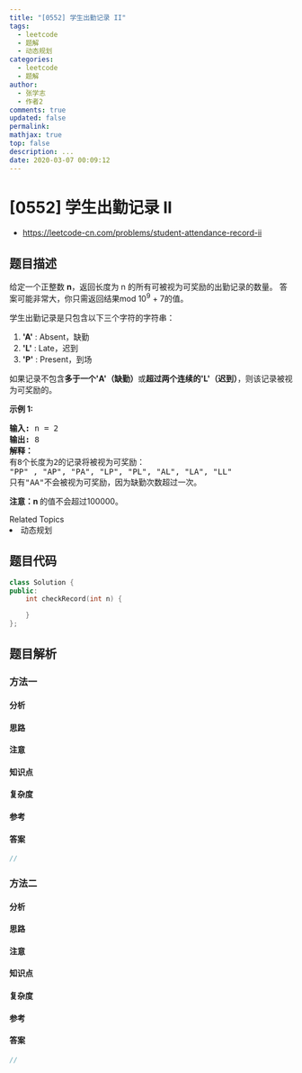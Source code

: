 ```yaml
---
title: "[0552] 学生出勤记录 II"
tags:
  - leetcode
  - 题解
  - 动态规划
categories:
  - leetcode
  - 题解
author:
  - 张学志
  - 作者2
comments: true
updated: false
permalink:
mathjax: true
top: false
description: ...
date: 2020-03-07 00:09:12
---
```



# [0552] 学生出勤记录 II
* https://leetcode-cn.com/problems/student-attendance-record-ii


## 题目描述

<p>给定一个正整数&nbsp;<strong>n</strong>，返回长度为 n 的所有可被视为可奖励的出勤记录的数量。 答案可能非常大，你只需返回结果mod 10<sup>9</sup> + 7的值。</p>

<p>学生出勤记录是只包含以下三个字符的字符串：</p>

<ol>
	<li><strong>&#39;A&#39;</strong> : Absent，缺勤</li>
	<li><strong>&#39;L&#39;</strong> : Late，迟到</li>
	<li><strong>&#39;P&#39;</strong> : Present，到场</li>
</ol>

<p>如果记录不包含<strong>多于一个&#39;A&#39;（缺勤）</strong>或<strong>超过两个连续的&#39;L&#39;（迟到）</strong>，则该记录被视为可奖励的。</p>

<p><strong>示例 1:</strong></p>

<pre>
<strong>输入:</strong> n = 2
<strong>输出:</strong> 8 <strong>
解释：</strong>
有8个长度为2的记录将被视为可奖励：
&quot;PP&quot; , &quot;AP&quot;, &quot;PA&quot;, &quot;LP&quot;, &quot;PL&quot;, &quot;AL&quot;, &quot;LA&quot;, &quot;LL&quot;
只有&quot;AA&quot;不会被视为可奖励，因为缺勤次数超过一次。</pre>

<p><strong>注意：n </strong>的值不会超过100000。</p>
<div><div>Related Topics</div><div><li>动态规划</li></div></div>


## 题目代码

```cpp
class Solution {
public:
    int checkRecord(int n) {

    }
};
```


## 题目解析


### 方法一

#### 分析

#### 思路

#### 注意

#### 知识点

#### 复杂度

#### 参考

#### 答案

```cpp
//
```


### 方法二

#### 分析

#### 思路

#### 注意

#### 知识点

#### 复杂度

#### 参考

#### 答案

```cpp
//
```


